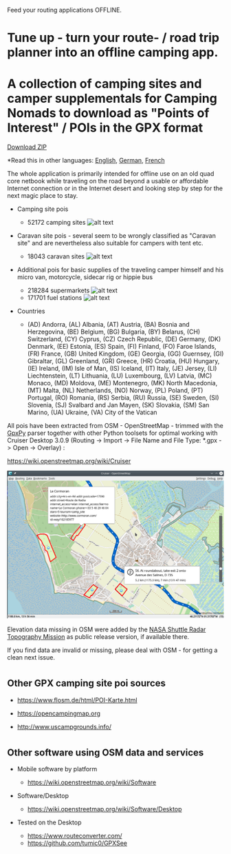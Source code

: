 Feed your routing applications OFFLINE.

# Tune up - turn your route- / road trip planner into an offline camping app.
# A collection of camping sites and camper supplementals for Camping Nomads to download as "Points of Interest" / POIs in the GPX format

[Download ZIP](https://github.com/GpxFeed/campgrounds/archive/refs/heads/master.zip)

*Read this in other languages: [English](README.md), [German](README.de.md), [French](README.fr.md)

The whole application is primarily intended for offline use on an old quad core netbook while traveling on the road beyond a usable or affordable Internet connection or in the Internet desert and looking step by step for the next magic place to stay.

- Camping site pois

    - 52172 camping sites   ![alt text](https://wiki.openstreetmap.org/w/images/thumb/e/e4/Camping.16.svg/16px-Camping.16.svg.png)

- Caravan site pois  -  several seem to be wrongly classified as "Caravan site" and are nevertheless also suitable for campers with tent etc.

    - 18043 caravan sites   ![alt text](https://wiki.openstreetmap.org/w/images/thumb/a/a1/Caravan-16.svg/16px-Caravan-16.svg.png)

- Additional pois for basic supplies of the traveling camper himself and his micro van, motorcycle, sidecar rig or hippie bus

    - 218284 supermarkets   ![alt text](https://wiki.openstreetmap.org/w/images/thumb/7/76/Supermarket-14.svg/16px-Supermarket-14.svg.png)
    - 171701 fuel stations  ![alt text](https://wiki.openstreetmap.org/w/images/thumb/7/77/Fuel-16.svg/16px-Fuel-16.svg.png)

- Countries

    - (AD) Andorra, (AL) Albania, (AT) Austria, (BA) Bosnia and Herzegovina, (BE) Belgium, (BG) Bulgaria, (BY) Belarus, (CH) Switzerland, (CY) Cyprus, (CZ) Czech Republic, (DE) Germany, (DK) Denmark, (EE) Estonia, (ES) Spain, (FI) Finland, (FO) Faroe Islands, (FR) France, (GB) United Kingdom, (GE) Georgia, (GG) Guernsey, (GI) Gibraltar, (GL) Greenland, (GR) Greece, (HR) Croatia, (HU) Hungary, (IE) Ireland, (IM) Isle of Man, (IS) Iceland, (IT) Italy, (JE) Jersey, (LI) Liechtenstein, (LT) Lithuania, (LU) Luxembourg, (LV) Latvia, (MC) Monaco, (MD) Moldova, (ME) Montenegro, (MK) North Macedonia, (MT) Malta, (NL) Netherlands, (NO) Norway, (PL) Poland, (PT) Portugal, (RO) Romania, (RS) Serbia, (RU) Russia, (SE) Sweden, (SI) Slovenia, (SJ) Svalbard and Jan Mayen, (SK) Slovakia, (SM) San Marino, (UA) Ukraine, (VA) City of the Vatican

All pois have been extracted from OSM - OpenStreetMap - trimmed with the [GpxPy](http://github.com/tkrajina/gpxpy) parser together with other Python toolsets for optimal working with Cruiser Desktop 3.0.9 (Routing -> Import -> File Name and File Type: *.gpx -> Open -> Overlay) :

  https://wiki.openstreetmap.org/wiki/Cruiser

![alt text](./cruiser.png?raw=true "Cruiser")

Elevation data missing in OSM were added by the [NASA Shuttle Radar Topography Mission](https://en.wikipedia.org/wiki/Shuttle_Radar_Topography_Mission) as public release version, if available there. 

If you find data are invalid or missing, please deal with OSM - for getting a clean next issue.

# <h2>Other GPX camping site poi sources</h2>

- https://www.flosm.de/html/POI-Karte.html

- https://opencampingmap.org

- http://www.uscampgrounds.info/

# <h2>Other software using OSM data and services</h2>

- Mobile software by platform
    - https://wiki.openstreetmap.org/wiki/Software

- Software/Desktop 
    - https://wiki.openstreetmap.org/wiki/Software/Desktop

- Tested on the Desktop
    - https://www.routeconverter.com/
    - https://github.com/tumic0/GPXSee
